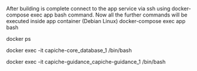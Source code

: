After building is complete connect to the app service via ssh using docker-compose exec app bash command. Now all the further commands will be executed inside app container (Debian Linux)
docker-compose exec app bash


docker ps

docker exec -it capiche-core_database_1 /bin/bash


docker exec -it capiche-guidance_capiche-guidance_1 /bin/bash